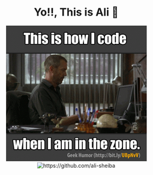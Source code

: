 <h1 align="center">Yo!!, This is Ali 👋</h1>

<div align="center">
  <img src="https://github.com/ali-sheiba/ali-sheiba/blob/master/images/coding.gif" alt="this is how I code"/>
  <br />
  <img src="https://komarev.com/ghpvc/?username=ali-sheiba" alt="https://github.com/ali-sheiba" />
</div>

